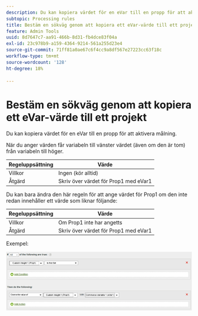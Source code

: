 ```yaml
---
description: Du kan kopiera värdet för en eVar till en propp för att aktivera målning.
subtopic: Processing rules
title: Bestäm en sökväg genom att kopiera ett eVar-värde till ett projekt
feature: Admin Tools
uuid: 8d7647c7-aa91-466b-8d31-fb4dce83f04a
exl-id: 23c978b9-a159-4364-9214-561a255d23e4
source-git-commit: 71ff81a0ae67c6f4cc9a8df567e27223cc63f18c
workflow-type: tm+mt
source-wordcount: '128'
ht-degree: 18%

---
```


# Bestäm en sökväg genom att kopiera ett eVar-värde till ett projekt

Du kan kopiera värdet för en eVar till en propp för att aktivera målning.

När du anger värden får variabeln till vänster värdet (även om den är tom) från variabeln till höger.

| Regeluppsättning | Värde |
|---|---|
| Villkor | Ingen (kör alltid) |
| Åtgärd | Skriv över värdet för Prop1 med eVar1 |

Du kan bara ändra den här regeln för att ange värdet för Prop1 om den inte redan innehåller ett värde som liknar följande:

| Regeluppsättning | Värde |
|---|---|
| Villkor | Om Prop1 inte har angetts |
| Åtgärd | Skriv över värdet för Prop1 med eVar1 |

Exempel:

![](assets/overwrite-empty-prop.png)
